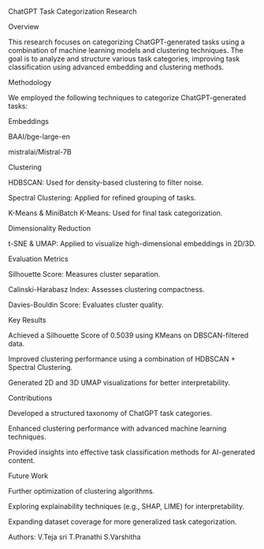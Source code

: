 ChatGPT Task Categorization Research

Overview

This research focuses on categorizing ChatGPT-generated tasks using a combination of machine learning models and clustering techniques. The goal is to analyze and structure various task categories, improving task classification using advanced embedding and clustering methods.

Methodology

We employed the following techniques to categorize ChatGPT-generated tasks:

Embeddings

BAAI/bge-large-en

mistralai/Mistral-7B

Clustering

HDBSCAN: Used for density-based clustering to filter noise.

Spectral Clustering: Applied for refined grouping of tasks.

K-Means & MiniBatch K-Means: Used for final task categorization.

Dimensionality Reduction

t-SNE & UMAP: Applied to visualize high-dimensional embeddings in 2D/3D.

Evaluation Metrics

Silhouette Score: Measures cluster separation.

Calinski-Harabasz Index: Assesses clustering compactness.

Davies-Bouldin Score: Evaluates cluster quality.

Key Results

Achieved a Silhouette Score of 0.5039 using KMeans on DBSCAN-filtered data.

Improved clustering performance using a combination of HDBSCAN + Spectral Clustering.

Generated 2D and 3D UMAP visualizations for better interpretability.

Contributions

Developed a structured taxonomy of ChatGPT task categories.

Enhanced clustering performance with advanced machine learning techniques.

Provided insights into effective task classification methods for AI-generated content.

Future Work

Further optimization of clustering algorithms.

Exploring explainability techniques (e.g., SHAP, LIME) for interpretability.

Expanding dataset coverage for more generalized task categorization.

Authors:  V.Teja sri
          T.Pranathi
          S.Varshitha


